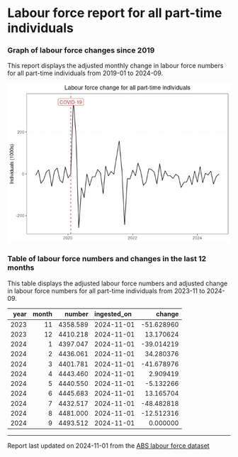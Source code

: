 Labour force report for all part-time individuals
================

### Graph of labour force changes since 2019

This report displays the adjusted monthly change in labour force numbers
for all part-time individuals from 2019-01 to 2024-09.

![](all_part-time_report_files/figure-gfm/unnamed-chunk-2-1.png)<!-- -->

### Table of labour force numbers and changes in the last 12 months

This table displays the adjusted labour force numbers and adjusted
change in labour force numbers for all part-time individuals from
2023-11 to 2024-09.

| year | month |   number | ingested_on |     change |
|-----:|------:|---------:|:------------|-----------:|
| 2023 |    11 | 4358.589 | 2024-11-01  | -51.628960 |
| 2023 |    12 | 4410.218 | 2024-11-01  |  13.170624 |
| 2024 |     1 | 4397.047 | 2024-11-01  | -39.014219 |
| 2024 |     2 | 4436.061 | 2024-11-01  |  34.280376 |
| 2024 |     3 | 4401.781 | 2024-11-01  | -41.678976 |
| 2024 |     4 | 4443.460 | 2024-11-01  |   2.909419 |
| 2024 |     5 | 4440.550 | 2024-11-01  |  -5.132266 |
| 2024 |     6 | 4445.683 | 2024-11-01  |  13.165704 |
| 2024 |     7 | 4432.517 | 2024-11-01  | -48.482818 |
| 2024 |     8 | 4481.000 | 2024-11-01  | -12.512316 |
| 2024 |     9 | 4493.512 | 2024-11-01  |   0.000000 |

------------------------------------------------------------------------

Report last updated on 2024-11-01 from the [ABS labour force
dataset](https://www.abs.gov.au/statistics/labour/employment-and-unemployment/labour-force-australia/latest-release)
